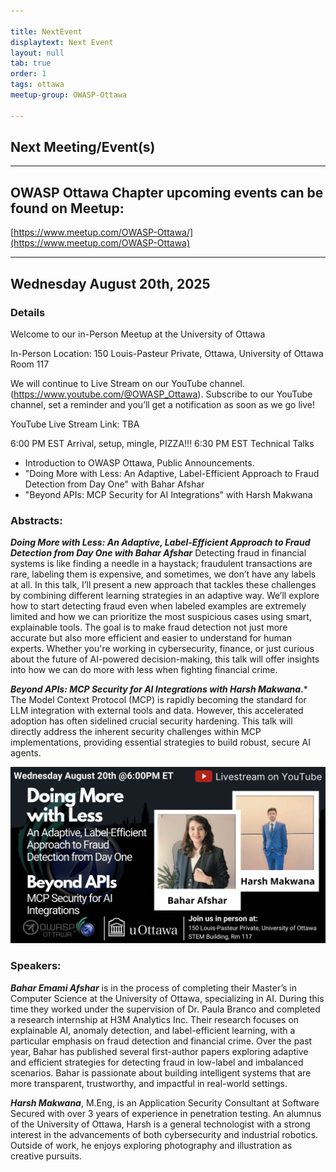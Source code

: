 ```yaml
---

title: NextEvent
displaytext: Next Event
layout: null
tab: true
order: 1
tags: ottawa
meetup-group: OWASP-Ottawa

---
```


## Next Meeting/Event(s)

[//]: # (Comment: When updating the next event info also update the homepage)

---

## OWASP Ottawa Chapter upcoming events can be found on Meetup:

[https://www.meetup.com/OWASP-Ottawa/](https://www.meetup.com/OWASP-Ottawa)

---

## Wednesday August 20th, 2025
### Details

Welcome to our in-Person Meetup at the University of Ottawa

In-Person Location:
150 Louis-Pasteur Private, Ottawa,
University of Ottawa
Room 117

We will continue to Live Stream on our YouTube channel. (https://www.youtube.com/@OWASP_Ottawa). Subscribe to our YouTube channel, set a reminder and you’ll get a notification as soon as we go live!

YouTube Live Stream Link: TBA

6:00 PM EST Arrival, setup, mingle, PIZZA!!!
6:30 PM EST Technical Talks
* Introduction to OWASP Ottawa, Public Announcements.
* "Doing More with Less: An Adaptive, Label-Efficient Approach to Fraud Detection from Day One" with Bahar Afshar
* "Beyond APIs: MCP Security for AI Integrations" with Harsh Makwana

### Abstracts:
***Doing More with Less: An Adaptive, Label-Efficient Approach to Fraud Detection from Day One with Bahar Afshar***
Detecting fraud in financial systems is like finding a needle in a haystack; fraudulent transactions are rare, labeling them is expensive, and sometimes, we don’t have any labels at all. In this talk, I’ll present a new approach that tackles these challenges by combining different learning strategies in an adaptive way. We’ll explore how to start detecting fraud even when labeled examples are extremely limited and how we can prioritize the most suspicious cases using smart, explainable tools. The goal is to make fraud detection not just more accurate but also more efficient and easier to understand for human experts. Whether you're working in cybersecurity, finance, or just curious about the future of AI-powered decision-making, this talk will offer insights into how we can do more with less when fighting financial crime.

***Beyond APIs: MCP Security for AI Integrations with Harsh Makwana*.***
The Model Context Protocol (MCP) is rapidly becoming the standard for LLM integration with external tools and data. However, this accelerated adoption has often sidelined crucial security hardening. This talk will directly address the inherent security challenges within MCP implementations, providing essential strategies to build robust, secure AI agents.


![June 2025 poster](assets/images/OWASPOttawa-Aug2025Poster.png)

### Speakers:
***Bahar Emami Afshar*** is in the process of completing their Master’s in Computer Science at the University of Ottawa, specializing in AI. During this time they worked under the supervision of Dr. Paula Branco and completed a research internship at H3M Analytics Inc. Their research focuses on explainable AI, anomaly detection, and label-efficient learning, with a particular emphasis on fraud detection and financial crime. Over the past year, Bahar has published several first-author papers exploring adaptive and efficient strategies for detecting fraud in low-label and imbalanced scenarios. Bahar is passionate about building intelligent systems that are more transparent, trustworthy, and impactful in real-world settings.

***Harsh Makwana***, M.Eng, is an Application Security Consultant at Software Secured with over 3 years of experience in penetration testing. An alumnus of the University of Ottawa, Harsh is a general technologist with a strong interest in the advancements of both cybersecurity and industrial robotics. Outside of work, he enjoys exploring photography and illustration as creative pursuits.


